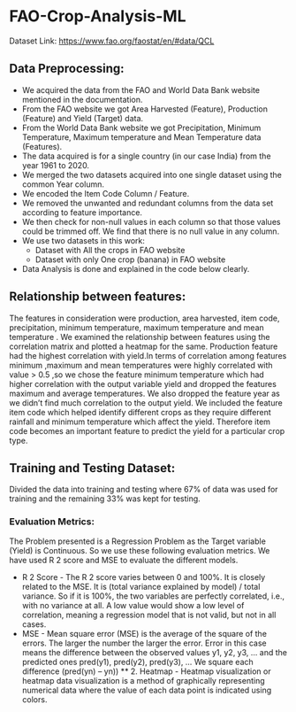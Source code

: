 # FAO-Crop-Analysis-ML

Dataset Link: https://www.fao.org/faostat/en/#data/QCL 

## Data Preprocessing:
- We acquired the data from the FAO and World Data Bank website
mentioned in the documentation.
- From the FAO website we got Area Harvested (Feature), Production
(Feature) and Yield (Target) data.
- From the World Data Bank website we got Precipitation, Minimum
Temperature, Maximum temperature and Mean Temperature data
(Features).
- The data acquired is for a single country (in our case India) from the
year 1961 to 2020.
- We merged the two datasets acquired into one single dataset using
the common Year column.
- We encoded the Item Code Column / Feature.
- We removed the unwanted and redundant columns from the data set
according to feature importance.
- We then check for non-null values in each column so that those values
could be trimmed off. We find that there is no null value in any column.
- We use two datasets in this work:
  - Dataset with All the crops in FAO website
  - Dataset with only One crop (banana) in FAO website
- Data Analysis is done and explained in the code below clearly.

## Relationship between features:
The features in consideration were production, area harvested, item code,
precipitation, minimum temperature, maximum temperature and mean
temperature . We examined the relationship between features using the
correlation matrix and plotted a heatmap for the same. Production feature had
the highest correlation with yield.In terms of correlation among features minimum
,maximum and mean temperatures were highly correlated with value > 0.5 ,so we
chose the feature minimum temperature which had higher correlation with the
output variable yield and dropped the features maximum and average
temperatures. We also dropped the feature year as we didn’t find much
correlation to the output yield.
We included the feature item code which helped identify different crops as they
require different rainfall and minimum temperature which affect the yield.
Therefore item code becomes an important feature to predict the yield for a
particular crop type.

## Training and Testing Dataset:
Divided the data into training and testing where 67% of data was used for
training and the remaining 33% was kept for testing.
### Evaluation Metrics:
The Problem presented is a Regression Problem as the Target variable
(Yield) is Continuous. So we use these following evaluation metrics.
We have used R 2 score and MSE to evaluate the different models.
- R 2 Score - The R 2 score varies between 0 and 100%. It is closely related to the
MSE. It is (total variance explained by model) / total variance. So if it is 100%, the
two variables are perfectly correlated, i.e., with no variance at all. A low value
would show a low level of correlation, meaning a regression model that is not
valid, but not in all cases.
- MSE - Mean square error (MSE) is the average of the square of the errors. The
larger the number the larger the error. Error in this case means the difference
between the observed values y1, y2, y3, … and the predicted ones pred(y1),
pred(y2), pred(y3), … We square each difference (pred(yn) – yn)) ** 2.
Heatmap - Heatmap visualization or heatmap data visualization is a method of
graphically representing numerical data where the value of each data point is
indicated using colors.
